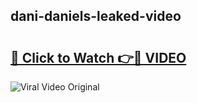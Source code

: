## dani-daniels-leaked-video 

# <h2><a href="http://freeplayer.one?title=dani-daniels-leaked-video&ref=21J">🔗 Click to Watch 👉🔴 VIDEO</a></h2>

<a href="http://freeplayer.one?title=dani-daniels-leaked-video&ref=21J" rel="nofollow" data-target="animated-image.originalLink"><img src="https://i.ibb.co.com/xMMVF88/686577567.gif" alt="Viral Video Original" style="max-width: 100%; display: inline-block;" data-target="animated-image.originalImage"></a>

